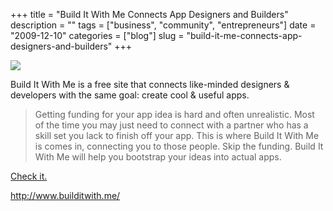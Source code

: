 +++
title = "Build It With Me Connects App Designers and Builders"
description = ""
tags = ["business", "community", "entrepreneurs"]
date = "2009-12-10"
categories = ["blog"]
slug = "build-it-me-connects-app-designers-and-builders"
+++



  <div class="notebook-screenshot"><a href="http://www.builditwith.me/"><img src="/media/bluga/wt4b2118e56a283_large_0.jpg"/></a></div><p>Build It With Me is a free site that connects like-minded designers &amp; developers with the same goal: create cool &amp; useful apps.</p>

<p><blockquote>Getting funding for your app idea is hard and often unrealistic. Most of the time you may just need to connect with a partner who has a skill set you lack to finish off your app. This is where Build It With Me is comes in, connecting you to those people. Skip the funding. Build It With Me will help you bootstrap your ideas into actual apps.</blockquote></p>

<p><a href="http://www.builditwith.me/">Check it.</a></p>

    
  <a href="http://www.builditwith.me/">http://www.builditwith.me/</a>
